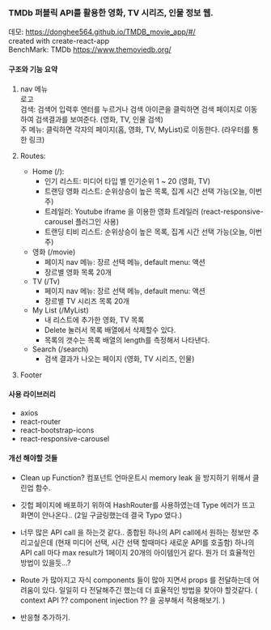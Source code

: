 ### TMDb 퍼블릭 API를 활용한 영화, TV 시리즈, 인물 정보 웹.
데모: https://donghee564.github.io/TMDB_movie_app/#/ <br>
created with create-react-app<br>
BenchMark: TMDb https://www.themoviedb.org/

#### 구조와 기능 요약
1. nav 메뉴 <br>
 로고<br>
 검색: 검색어 입력후 엔터를 누르거나 검색 아이콘을 클릭하면 검색 페이지로 이동하여 검색결과를 보여준다. (영화, TV, 인물 검색) <br>
 주 메뉴: 클릭하면 각자의 페이지(홈, 영화, TV, MyList)로 이동한다. (라우터를 통한 링크)
 
2. Routes: 
   - Home (/): 
      * 인기 리스트: 미디어 타입 별 인기순위 1 ~ 20 (영화, TV)
      * 트랜딩 영화 리스트: 순위상승이 높은 목록, 집계 시간 선택 가능(오늘, 이번주)
      * 트레일러: Youtube iframe 을 이용한 영화 트레일러 (react-responsive-carousel 플러그인 사용)
      * 트랜딩 티비 리스트: 순위상승이 높은 목록, 집계 시간 선택 가능(오늘, 이번주)
   - 영화 (/movie)
      * 페이지 nav 메뉴: 장르 선택 메뉴, default menu: 액션
      * 장르별 영화 목록 20개
   - TV (/Tv)
      * 페이지 nav 메뉴: 장르 선택 메뉴, default menu: 액션
      * 장르별 TV 시리즈 목록 20개
   - My List (/MyList) 
      * 내 리스트에 추가한 영화, TV 목록
      * Delete 눌러서 목록 배열에서 삭제할수 있다.
      * 목록의 갯수는 목록 배열의 length를 측정해서 나타낸다.
   - Search (/search)
      * 검색 결과가 나오는 페이지 (영화, TV 시리즈, 인물)
 
3. Footer

#### 사용 라이브러리
 - axios
 - react-router
 - react-bootstrap-icons
 - react-responsive-carousel

#### 개선 해야할 것들
- Clean up Function? 컴포넌트 언마운트시 memory leak 을 방지하기 위해서 클린업 함수.

- 깃헙 페이지에 배포하기 위하여 HashRouter를 사용하였는데 Type 에러가 뜨고 화면이 안나온다.. (2일 구글링했는데 결국 Typo 였다.) 

- 너무 많은 API call 을 하는것 같다.. 종합된 하나의 API call에서 원하는 정보만 추리고싶은데 (현재 미디어 선택, 시간 선택 할때마다 새로운 API를 호출함) 
 하나의 API call 마다 max result가 1페이지 20개의 아이템인거 같다. 뭔가 더 효율적인 방법이 있을듯...?

- Route 가 많아지고 자식 components 들이 많아 지면서 props 를 전달하는데 어려움이 있다. 일일히 다 전달해주긴 했는데 더 효율적인 방법을 찾아야 할것같다.
( context API ??  component injection ?? 을 공부해서 적용해보기. )

- 반응형 추가하기.
